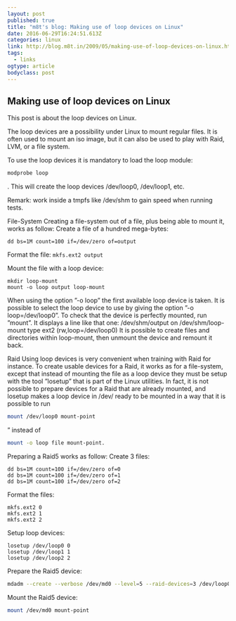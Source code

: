 ```yaml
---
layout: post 
published: true 
title: "m8t's blog: Making use of loop devices on Linux" 
date: 2016-06-29T16:24:51.613Z
categories: linux
link: http://blog.m8t.in/2009/05/making-use-of-loop-devices-on-linux.html 
tags:
  - links
ogtype: article 
bodyclass: post 
---
```


## Making use of loop devices on Linux
This post is about the loop devices on Linux.

The loop devices are a possibility under Linux to mount regular files. It is often used to mount an iso image, but it can also be used to play with Raid, LVM, or a file system.

To use the loop devices it is mandatory to load the loop module: 
```bash
modprobe loop
```
. This will create the loop devices /dev/loop0, /dev/loop1, etc.

Remark: work inside a tmpfs like /dev/shm to gain speed when running tests.

File-System
Creating a file-system out of a file, plus being able to mount it, works as follow:
Create a file of a hundred mega-bytes:

`dd bs=1M count=100 if=/dev/zero of=output`

Format the file:
`mkfs.ext2 output`

Mount the file with a loop device:
```shell
mkdir loop-mount
mount -o loop output loop-mount
```

When using the option ”-o loop” the first available loop device is taken. It is possible to select the loop device to use by giving the option ”-o loop=/dev/loop0”.
To check that the device is perfectly mounted, run ”mount”. It displays a line like that one:
/dev/shm/output on /dev/shm/loop-mount type ext2 (rw,loop=/dev/loop0)
It is possible to create files and directories within loop-mount, then unmount the device and remount it back.

Raid
Using loop devices is very convenient when training with Raid for instance. To create usable devices for a Raid, it works as for a file-system, except that instead of mounting the file as a loop device they must be setup with the tool ”losetup” that is part of the Linux utilities. In fact, it is not possible to prepare devices for a Raid that are already mounted, and losetup makes a loop device in /dev/ ready to be mounted in a way that it is possible to run 
```bash
mount /dev/loop0 mount-point
```
” instead of 
```bash
mount -o loop file mount-point.
```
Preparing a Raid5 works as follow:
Create 3 files:
```shell
dd bs=1M count=100 if=/dev/zero of=0  
dd bs=1M count=100 if=/dev/zero of=1  
dd bs=1M count=100 if=/dev/zero of=2
```

Format the files:
```shell
mkfs.ext2 0
mkfs.ext2 1
mkfs.ext2 2
```

Setup loop devices:
```shell
losetup /dev/loop0 0
losetup /dev/loop1 1
losetup /dev/loop2 2
```

Prepare the Raid5 device:
```bash
mdadm --create --verbose /dev/md0 --level=5 --raid-devices=3 /dev/loop0 /dev/loop1 /dev/loop2
```
Mount the Raid5 device:
```bash
mount /dev/md0 mount-point
```
